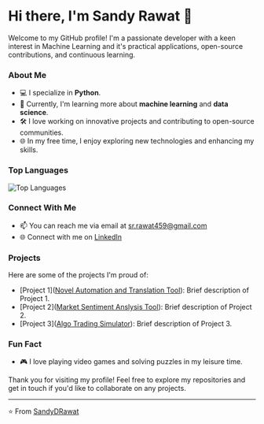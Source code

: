 # Hi there, I'm Sandy Rawat 👋

Welcome to my GitHub profile! I'm a passionate developer with a keen interest in Machine Learning and it's practical applications, open-source contributions, and continuous learning.

### About Me

- 💻 I specialize in **Python**.
- 🌱 Currently, I'm learning more about **machine learning** and **data science**.
- 🛠️ I love working on innovative projects and contributing to open-source communities.
- 🌐 In my free time, I enjoy exploring new technologies and enhancing my skills.

### Top Languages

![Top Languages](https://github-readme-stats.vercel.app/api/top-langs/?username=SandyDRawat&layout=compact&theme=radical)

### Connect With Me

- 📫 You can reach me via email at [sr.rawat459@gmail.com](mailto:sr.rawat459@gmail.com)
- 🌐 Connect with me on [LinkedIn](https://www.linkedin.com/in/-sandeep-rawat)

### Projects

Here are some of the projects I'm proud of:

- [Project 1]([Novel Automation and Translation Tool](https://github.com/SandyDRawat/Novel_Automation)): Brief description of Project 1.
- [Project 2]([Market Sentiment Anslysis Tool](https://github.com/SandyDRawat/Market_sentiment_analysis)): Brief description of Project 2.
- [Project 3]([Algo Trading Simulator](https://github.com/SandyDRawat/Algo_trader)): Brief description of Project 3.

### Fun Fact

- 🎮 I love playing video games and solving puzzles in my leisure time.

Thank you for visiting my profile! Feel free to explore my repositories and get in touch if you'd like to collaborate on any projects.

---

⭐️ From [SandyDRawat](https://github.com/SandyDRawat)
